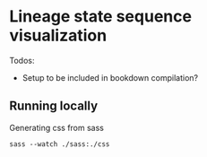 # Lineage state sequence visualization

Todos:

- Setup to be included in bookdown compilation?


## Running locally

Generating css from sass

```
sass --watch ./sass:./css
```